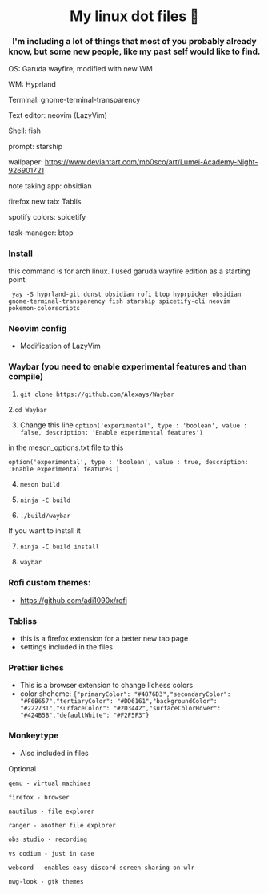<div align="center">
    <h1>My linux dot files 🌃</h1>
    <h3>I'm including a lot of things that most of you probably already know, but some new people, like my past self would like to find.</h3>
</div>

OS: Garuda wayfire, modified with new WM

WM: Hyprland

Terminal: gnome-terminal-transparency

Text editor: neovim (LazyVim)

Shell: fish

prompt: starship

wallpaper: https://www.deviantart.com/mb0sco/art/Lumei-Academy-Night-926901721

note taking app: obsidian

firefox new tab: Tablis

spotify colors: spicetify

task-manager: btop

### Install
this command is for arch linux. I used garuda wayfire edition as a starting point.

` yay -S hyprland-git dunst obsidian rofi btop hyprpicker obsidian gnome-terminal-transparency fish starship spicetify-cli neovim pokemon-colorscripts`

### Neovim config
- Modification of LazyVim

### Waybar (you need to enable experimental features and than compile)

1. `git clone https://github.com/Alexays/Waybar`

 2.`cd Waybar`

3. Change this line 
`option('experimental', type : 'boolean', value : false, description: 'Enable experimental features')`

in the meson_options.txt file to this

 `option('experimental', type : 'boolean', value : true, description: 'Enable experimental features')`
 
4. `meson build`

5. `ninja -C build`

6. `./build/waybar`

 If you want to install it
 
7. `ninja -C build install`

8. `waybar`

### Rofi custom themes:
- https://github.com/adi1090x/rofi

### Tabliss
- this is a firefox extension for a better new tab page
- settings included in the files

### Prettier liches
- This is a browser extension to change lichess colors
- color shcheme:
`{"primaryColor": "#4876D3","secondaryColor": "#F6B657","tertiaryColor": "#DD6161","backgroundColor": "#222731","surfaceColor": "#2D3442","surfaceColorHover": "#424B5B","defaultWhite": "#F2F5F3"}`

### Monkeytype
- Also included in files

Optional 

	qemu - virtual machines
  
	firefox - browser
  
	nautilus - file explorer
  
	ranger - another file explorer
  
	obs studio - recording
  
	vs codium - just in case
  
	webcord - enables easy discord screen sharing on wlr
  
	nwg-look - gtk themes
